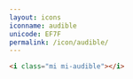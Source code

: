 ```yaml
---
layout: icons
iconname: audible
unicode: EF7F
permalink: /icon/audible/
---
```


``` html
<i class="mi mi-audible"></i>
```
